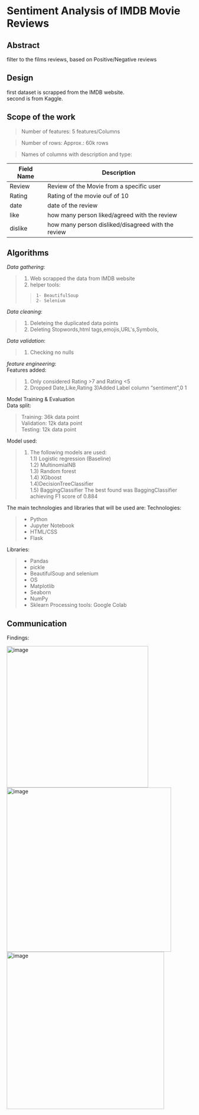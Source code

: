
# Sentiment Analysis of IMDB Movie Reviews



## Abstract
filter to the films reviews, based on Positive/Negative reviews
## Design
first dataset is scrapped from the IMDB website.</br>
second is from Kaggle.


## Scope of the work

> Number of features:  5 features/Columns

> Number of rows: Approx.: 60k rows

> Names of columns with description and type:

| Field Name | Description                                                                      |
|-------------|---------------------------------------------------------------------------------|
| Review|      Review of the Movie from a specific user                                              |
| Rating      | Rating of the movie ouf of 10                                   |                                 |
| date        | date of the review                                            |
| like        | how many person liked/agreed with the review                                                             |
| dislike     | how many person disliked/disagreed with the review                                          |






## Algorithms

*Data gathering*:
> 1) Web scrapped the data from IMDB website
> 2) helper tools:
> >     1- BeautifulSoup
> >     2- Selenium

*Data cleaning*:
> 1) Deleteing the duplicated data points
> 2) Deleting Stopwords,html tags,emojis,URL's,Symbols,

*Data validation*:
> 1) Checking no nulls

*feature engineering*:
</br>
Features added:
 > 1) Only considered Rating >7 and Rating <5
 > 2)  Dropped Date,Like,Rating
 > 3)Added Label column “sentiment”,0 1
 
 Model Training &  Evaluation </br>
Data split:</br>
 >  Training: 36k data point</br>
 >  Validation: 12k data point </br>
 >  Testing: 12k data point

Model used: 
> 1) The following models are used: <br>
> 1.1) Logistic regression (Baseline) <br>
> 1.2) MultinomialNB <br>
> 1.3) Random forest <br>
> 1.4) XGboost <br>
> 1.4)DecisionTreeClassifier<br>
> 1.5) BaggingClassifier
>The best found was BaggingClassifier achieving F1 score of 0.884







The main technologies and libraries that will be used are:
Technologies:
> - Python
> - Jupyter Notebook
> - HTML/CSS
> - Flask

Libraries:
> - Pandas
> - pickle
> - BeautifulSoup and selenium
> - OS
> - Matplotlib
> - Seaborn
> - NumPy
> - Sklearn
Processing tools: 
> Google Colab

## Communication
Findings: </br>
 
 <img width="383" alt="image" src="https://user-images.githubusercontent.com/63314269/137586228-02433edb-1236-4909-8657-9bd69a9b5d74.png">
 </br>
 
 <img width="445" alt="image" src="https://user-images.githubusercontent.com/63314269/137586249-ff9c052a-9abb-46de-8760-8dbd64c2ba3e.png">
</br>

<img width="426" alt="image" src="https://user-images.githubusercontent.com/63314269/137586262-58f64410-5b94-46a7-91bb-399aa58e36bc.png">

 

